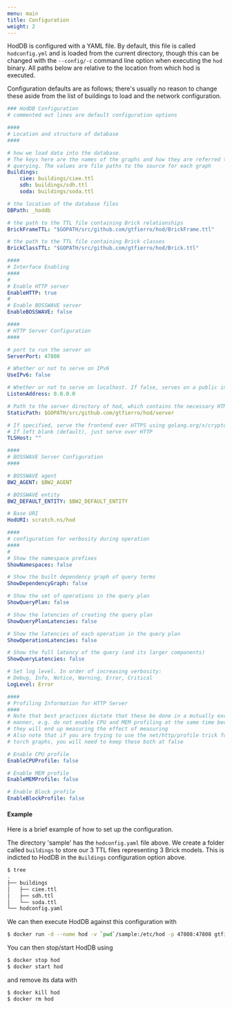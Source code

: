 ```yaml
---
menu: main
title: Configuration
weight: 2
---
```


HodDB is configured with a YAML file. By default, this file is called `hodconfig.yml` and is loaded from the current directory, though this can be changed with the `--config/-c` command line option when executing the `hod` binary. All paths below are relative to the location from which hod is executed.

Configuration defaults are as follows; there's usually no reason to change these aside from the list of buildings to load and the network configuration.

```yaml
### HodDB Configuration
# commented out lines are default configuration options

####
# Location and structure of database
####

# how we load data into the database.
# The keys here are the names of the graphs and how they are referred to when
# querying. The values are file paths to the source for each graph
Buildings:
    ciee: buildings/ciee.ttl
    sdh: buildings/sdh.ttl
    soda: buildings/soda.ttl

# the location of the database files
DBPath: _hoddb

# the path to the TTL file containing Brick relationships
BrickFrameTTL: "$GOPATH/src/github.com/gtfierro/hod/BrickFrame.ttl"

# the path to the TTL file containing Brick classes
BrickClassTTL: "$GOPATH/src/github.com/gtfierro/hod/Brick.ttl"

####
# Interface Enabling
####
#
# Enable HTTP server
EnableHTTP: true
#
# Enable BOSSWAVE server
EnableBOSSWAVE: false

####
# HTTP Server Configuration
####

# port to run the server on
ServerPort: 47808

# Whether or not to serve on IPv6
UseIPv6: false

# Whether or not to serve on localhost. If false, serves on a public interface
ListenAddress: 0.0.0.0

# Path to the server directory of hod, which contains the necessary HTML files
StaticPath: $GOPATH/src/github.com/gtfierro/hod/server

# If specified, serve the frontend over HTTPS using golang.org/x/crypto/acme/autocert
# If left blank (default), just serve over HTTP
TLSHost: ""

####
# BOSSWAVE Server Configuration
####

# BOSSWAVE agent
BW2_AGENT: $BW2_AGENT

# BOSSWAVE entity
BW2_DEFAULT_ENTITY: $BW2_DEFAULT_ENTITY

# Base URI
HodURI: scratch.ns/hod

####
# configuration for verbosity during operation
####
#
# Show the namespace prefixes
ShowNamespaces: false

# Show the built dependency graph of query terms
ShowDependencyGraph: false

# Show the set of operations in the query plan
ShowQueryPlan: false

# Show the latencies of creating the query plan
ShowQueryPlanLatencies: false

# Show the latencies of each operation in the query plan
ShowOperationLatencies: false

# Show the full latency of the query (and its larger components)
ShowQueryLatencies: false

# Set log level. In order of increasing verbosity:
# Debug, Info, Notice, Warning, Error, Critical
LogLevel: Error

####
# Profiling Information for HTTP Server
####
# Note that best practices dictate that these be done in a mutually exclusive
# manner, e.g. do not enable CPU and MEM profiling at the same time because
# they will end up measuring the effect of measuring
# Also note that if you are trying to use the net/http/profile trick for generating
# torch graphs, you will need to keep these both at false

# Enable CPU profile
EnableCPUProfile: false

# Enable MEM profile
EnableMEMProfile: false

# Enable Block profile
EnableBlockProfile: false
```

#### Example

Here is a brief example of how to set up the configuration.

The directory 'sample' has the `hodconfig.yaml` file above. We create a folder called `buildings` to store our 3 TTL files representing 3 Brick models. This is indicted to HodDB
in the `Buildings` configuration option above.

```bash
$ tree
.
├── buildings
│   ├── ciee.ttl
│   ├── sdh.ttl
│   └── soda.ttl
└── hodconfig.yaml
```

We can then execute HodDB against this configuration with

```bash
$ docker run -d --name hod -v `pwd`/sample:/etc/hod -p 47808:47808 gtfierro/hod:latest
```

You can then stop/start HodDB using

```bash
$ docker stop hod
$ docker start hod
```

and remove its data with

```bash
$ docker kill hod
$ docker rm hod
```
